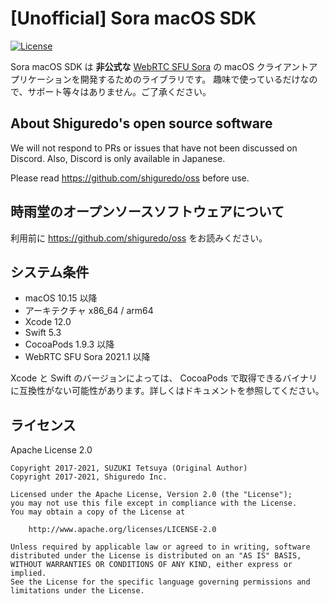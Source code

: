 # [Unofficial] Sora macOS SDK


[![License](https://img.shields.io/badge/License-Apache%202.0-blue.svg)](https://opensource.org/licenses/Apache-2.0)

Sora macOS SDK は **非公式な** [WebRTC SFU Sora](https://sora.shiguredo.jp) の macOS クライアントアプリケーションを開発するためのライブラリです。
趣味で使っているだけなので、サポート等々はありません。ご了承ください。

## About Shiguredo's open source software

We will not respond to PRs or issues that have not been discussed on Discord. Also, Discord is only available in Japanese.

Please read https://github.com/shiguredo/oss before use.

## 時雨堂のオープンソースソフトウェアについて

利用前に https://github.com/shiguredo/oss をお読みください。

## システム条件

- macOS 10.15 以降
- アーキテクチャ x86_64 / arm64
- Xcode 12.0
- Swift 5.3
- CocoaPods 1.9.3 以降
- WebRTC SFU Sora 2021.1 以降

Xcode と Swift のバージョンによっては、  CocoaPods で取得できるバイナリに互換性がない可能性があります。詳しくはドキュメントを参照してください。

## ライセンス

Apache License 2.0

```
Copyright 2017-2021, SUZUKI Tetsuya (Original Author)
Copyright 2017-2021, Shiguredo Inc.

Licensed under the Apache License, Version 2.0 (the "License");
you may not use this file except in compliance with the License.
You may obtain a copy of the License at

    http://www.apache.org/licenses/LICENSE-2.0

Unless required by applicable law or agreed to in writing, software
distributed under the License is distributed on an "AS IS" BASIS,
WITHOUT WARRANTIES OR CONDITIONS OF ANY KIND, either express or implied.
See the License for the specific language governing permissions and
limitations under the License.
```
